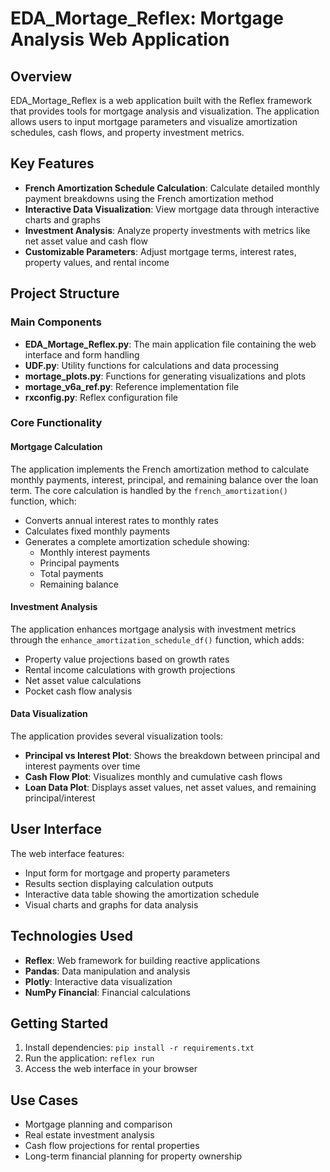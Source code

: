 # EDA_Mortage_Reflex: Mortgage Analysis Web Application

## Overview
EDA_Mortage_Reflex is a web application built with the Reflex framework that provides tools for mortgage analysis and visualization. The application allows users to input mortgage parameters and visualize amortization schedules, cash flows, and property investment metrics.

## Key Features
- **French Amortization Schedule Calculation**: Calculate detailed monthly payment breakdowns using the French amortization method
- **Interactive Data Visualization**: View mortgage data through interactive charts and graphs
- **Investment Analysis**: Analyze property investments with metrics like net asset value and cash flow
- **Customizable Parameters**: Adjust mortgage terms, interest rates, property values, and rental income

## Project Structure

### Main Components
- **EDA_Mortage_Reflex.py**: The main application file containing the web interface and form handling
- **UDF.py**: Utility functions for calculations and data processing
- **mortage_plots.py**: Functions for generating visualizations and plots
- **mortage_v6a_ref.py**: Reference implementation file
- **rxconfig.py**: Reflex configuration file

### Core Functionality

#### Mortgage Calculation
The application implements the French amortization method to calculate monthly payments, interest, principal, and remaining balance over the loan term. The core calculation is handled by the `french_amortization()` function, which:
- Converts annual interest rates to monthly rates
- Calculates fixed monthly payments
- Generates a complete amortization schedule showing:
  - Monthly interest payments
  - Principal payments
  - Total payments
  - Remaining balance

#### Investment Analysis
The application enhances mortgage analysis with investment metrics through the `enhance_amortization_schedule_df()` function, which adds:
- Property value projections based on growth rates
- Rental income calculations with growth projections
- Net asset value calculations
- Pocket cash flow analysis

#### Data Visualization
The application provides several visualization tools:
- **Principal vs Interest Plot**: Shows the breakdown between principal and interest payments over time
- **Cash Flow Plot**: Visualizes monthly and cumulative cash flows
- **Loan Data Plot**: Displays asset values, net asset values, and remaining principal/interest

## User Interface
The web interface features:
- Input form for mortgage and property parameters
- Results section displaying calculation outputs
- Interactive data table showing the amortization schedule
- Visual charts and graphs for data analysis

## Technologies Used
- **Reflex**: Web framework for building reactive applications
- **Pandas**: Data manipulation and analysis
- **Plotly**: Interactive data visualization
- **NumPy Financial**: Financial calculations

## Getting Started
1. Install dependencies: `pip install -r requirements.txt`
2. Run the application: `reflex run`
3. Access the web interface in your browser

## Use Cases
- Mortgage planning and comparison
- Real estate investment analysis
- Cash flow projections for rental properties
- Long-term financial planning for property ownership
